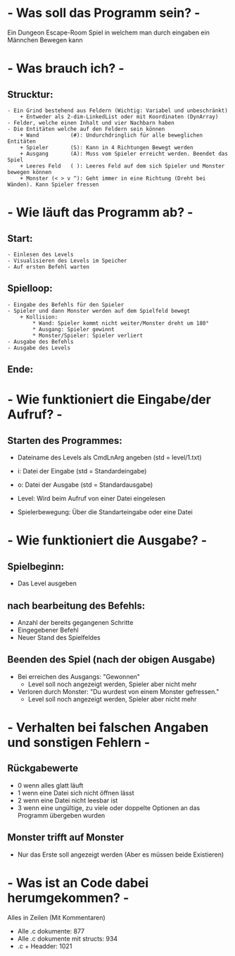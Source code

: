 # - Was soll das Programm sein? - #
Ein Dungeon Escape-Room Spiel in welchem man durch eingaben ein Männchen Bewegen kann


# - Was brauch ich? - #
## Strucktur:
    - Ein Grind bestehend aus Feldern (Wichtig: Variabel und unbeschränkt)
        + Entweder als 2-dim-LinkedList oder mit Koordinaten (DynArray)
    - Felder, welche einen Inhalt und vier Nachbarn haben
    - Die Entitäten welche auf den Feldern sein können
        + Wand          (#): Undurchdringlich für alle beweglichen Entitäten
        + Spieler       (S): Kann in 4 Richtungen Bewegt werden
        + Ausgang       (A): Muss vom Spieler erreicht werden. Beendet das Spiel
        + Leeres Feld   ( ): Leeres Feld auf dem sich Spieler und Monster bewegen können
        + Monster (< > v ^): Geht immer in eine Richtung (Dreht bei Wänden). Kann Spieler fressen
    


# - Wie läuft das Programm ab? - #
## Start:
    - Einlesen des Levels
    - Visualisieren des Levels im Speicher
    - Auf ersten Befehl warten

## Spielloop:
    - Eingabe des Befehls für den Spieler
    - Spieler und dann Monster werden auf dem Spielfeld bewegt
        + Kollision:
            * Wand: Spieler kommt nicht weiter/Monster dreht um 180°
            * Ausgang: Spieler gewinnt
            * Monster/Spieler: Spieler verliert
    - Ausgabe des Befehls
    - Ausgabe des Levels

## Ende:


# - Wie funktioniert die Eingabe/der Aufruf? - #
## Starten des Programmes:
- Dateiname des Levels als CmdLnArg angeben (std = level/1.txt)
- i: Datei der Eingabe (std = Standardeingabe)
- o: Datei der Ausgabe (std = Standardausgabe)

- Level: Wird beim Aufruf von einer Datei eingelesen
- Spielerbewegung: Über die Standarteingabe oder eine Datei

# - Wie funktioniert die Ausgabe? - #
## Spielbeginn:
- Das Level ausgeben    

## nach bearbeitung des Befehls:
- Anzahl der bereits gegangenen Schritte
- Eingegebener Befehl
- Neuer Stand des Spielfeldes

## Beenden des Spiel (nach der obigen Ausgabe)
- Bei erreichen des Ausgangs: "Gewonnen"
    + Level soll noch angezeigt werden, Spieler aber nicht mehr
- Verloren durch Monster: "Du wurdest von einem Monster gefressen."
    + Level soll noch angezeigt werden, Spieler aber nicht mehr


# - Verhalten bei falschen Angaben und sonstigen Fehlern - #
## Rückgabewerte
- 0 wenn alles glatt läuft
- 1 wenn eine Datei sich nicht öffnen lässt
- 2 wenn eine Datei nicht leesbar ist
- 3 wenn eine ungültige, zu viele oder doppelte Optionen an das Programm übergeben wurden
## Monster trifft auf Monster
- Nur das Erste soll angezeigt werden (Aber es müssen beide Existieren)



# - Was ist an Code dabei herumgekommen? - #
Alles in Zeilen (Mit Kommentaren)
- Alle .c dokumente: 877
- Alle .c dokumente mit structs: 934
- .c + Headder: 1021